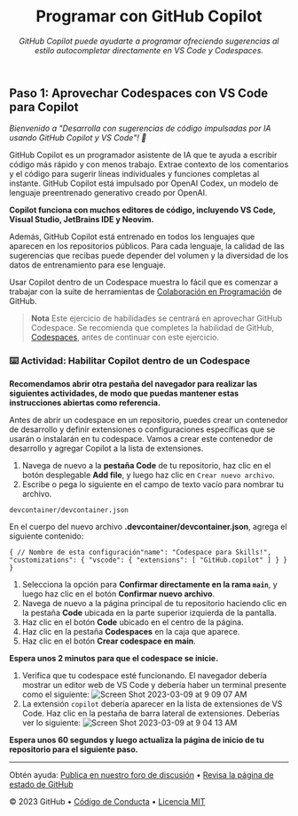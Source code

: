<header>

<!--
  <<< Author notes: Course header >>>
  Lee <https://skills.github.com/quickstart> para más información sobre cómo construir cursos usando esta plantilla.
  Incluye una imagen de 1280×640, el nombre del curso en minúsculas y una descripción concisa en cursiva.
  En la configuración de tu repositorio: habilita el repositorio de plantilla, agrega tu imagen social de 1280×640, y activa la eliminación automática de ramas principales.
  Junto a "Acerca de", agrega descripción y etiquetas; desactiva versiones, paquetes y entornos.
  Agrega tu licencia de código abierto, GitHub usa la licencia MIT.
-->

# Programar con GitHub Copilot

_GitHub Copilot puede ayudarte a programar ofreciendo sugerencias al estilo autocompletar directamente en VS Code y Codespaces._

</header>

<!--
  <<< Author notes: Step 1 >>>
  Elige 3-5 pasos para tu curso.
  El primer paso siempre es el más difícil, ¡así que elige algo fácil!
  Enlaza a docs.github.com para explicaciones más detalladas.
  ¡Anima a los usuarios a abrir nuevas pestañas para los pasos!
-->

## Paso 1: Aprovechar Codespaces con VS Code para Copilot

_Bienvenido a "Desarrolla con sugerencias de código impulsadas por IA usando GitHub Copilot y VS Code"! :wave:_

GitHub Copilot es un programador asistente de IA que te ayuda a escribir código más rápido y con menos trabajo. Extrae contexto de los comentarios y el código para sugerir líneas individuales y funciones completas al instante. GitHub Copilot está impulsado por OpenAI Codex, un modelo de lenguaje preentrenado generativo creado por OpenAI.

**Copilot funciona con muchos editores de código, incluyendo VS Code, Visual Studio, JetBrains IDE y Neovim.**

Además, GitHub Copilot está entrenado en todos los lenguajes que aparecen en los repositorios públicos. Para cada lenguaje, la calidad de las sugerencias que recibas puede depender del volumen y la diversidad de los datos de entrenamiento para ese lenguaje.

Usar Copilot dentro de un Codespace muestra lo fácil que es comenzar a trabajar con la suite de herramientas de [Colaboración en Programación](https://github.com/features#features-collaboration) de GitHub.

> **Nota**
> Este ejercicio de habilidades se centrará en aprovechar GitHub Codespace. Se recomienda que completes la habilidad de GitHub, [Codespaces](https://github.com/skills/code-with-codespaces), antes de continuar con este ejercicio.

### :keyboard: Actividad: Habilitar Copilot dentro de un Codespace

**Recomendamos abrir otra pestaña del navegador para realizar las siguientes actividades, de modo que puedas mantener estas instrucciones abiertas como referencia.**

Antes de abrir un codespace en un repositorio, puedes crear un contenedor de desarrollo y definir extensiones o configuraciones específicas que se usarán o instalarán en tu codespace. Vamos a crear este contenedor de desarrollo y agregar Copilot a la lista de extensiones.

1. Navega de nuevo a la **pestaña Code** de tu repositorio, haz clic en el botón desplegable **Add file**, y luego haz clic en `Crear nuevo archivo`.
1. Escribe o pega lo siguiente en el campo de texto vacío para nombrar tu archivo.
```
devcontainer/devcontainer.json
```
En el cuerpo del nuevo archivo **.devcontainer/devcontainer.json**, agrega el siguiente contenido:
```
{ // Nombre de esta configuración"name": "Codespace para Skills!", "customizations": { "vscode": { "extensions": [ "GitHub.copilot" ] } } }
```
1. Selecciona la opción para **Confirmar directamente en la rama `main`**, y luego haz clic en el botón **Confirmar nuevo archivo**.
1. Navega de nuevo a la página principal de tu repositorio haciendo clic en la pestaña **Code** ubicada en la parte superior izquierda de la pantalla.
1. Haz clic en el botón **Code** ubicado en el centro de la página.
1. Haz clic en la pestaña **Codespaces** en la caja que aparece.
1. Haz clic en el botón **Crear codespace en main**.

**Espera unos 2 minutos para que el codespace se inicie.**

1. Verifica que tu codespace esté funcionando. El navegador debería mostrar un editor web de VS Code y debería haber un terminal presente como el siguiente:
![Screen Shot 2023-03-09 at 9 09 07 AM](https://user-images.githubusercontent.com/26442605/224102962-d0222578-3f10-4566-856d-8d59f28fcf2e.png)
1. La extensión `copilot` debería aparecer en la lista de extensiones de VS Code. Haz clic en la pestaña de barra lateral de extensiones. Deberías ver lo siguiente:
![Screen Shot 2023-03-09 at 9 04 13 AM](https://user-images.githubusercontent.com/26442605/224102514-7d6d2f51-f435-401d-a529-7bae3ae3e511.png)

**Espera unos 60 segundos y luego actualiza la página de inicio de tu repositorio para el siguiente paso.**

<footer>

<!--
<<< Author notes: Footer >>>
Agrega un enlace para obtener soporte, página de estado de GitHub, código de conducta, enlace de licencia.
-->

---

Obtén ayuda: [Publica en nuestro foro de discusión](https://github.com/orgs/skills/discussions/categories/code-with-copilot) &bull; [Revisa la página de estado de GitHub](https://www.githubstatus.com/)

&copy; 2023 GitHub &bull; [Código de Conducta](https://www.contributor-covenant.org/version/2/1/code_of_conduct/code_of_conduct.md) &bull; [Licencia MIT](https://gh.io/mit)

</footer>
